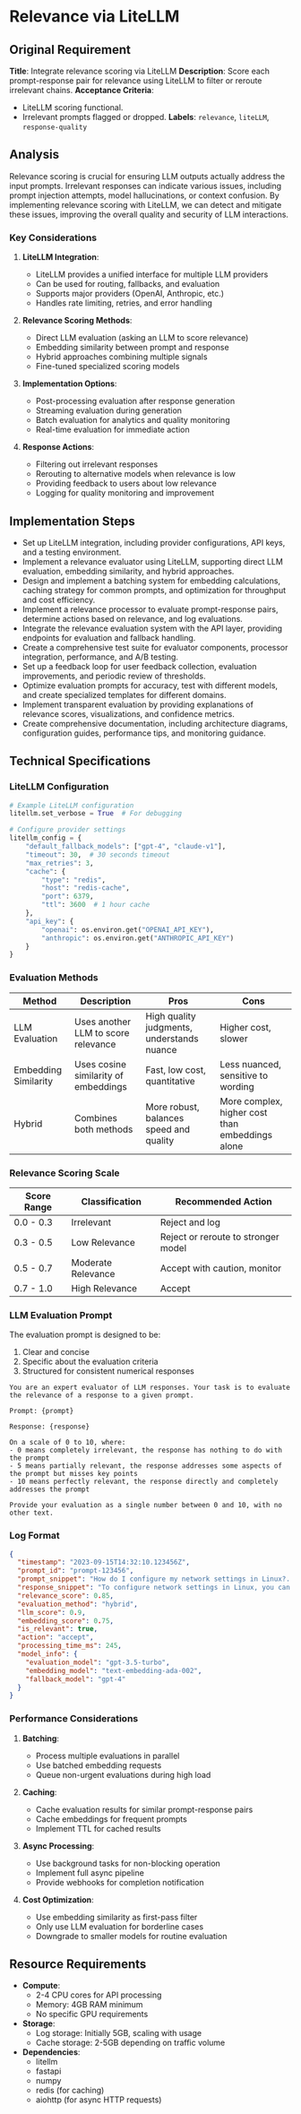 # Relevance via LiteLLM

## Original Requirement

**Title**: Integrate relevance scoring via LiteLLM
**Description**:
Score each prompt-response pair for relevance using LiteLLM to filter or reroute irrelevant chains.
**Acceptance Criteria**:
* LiteLLM scoring functional.
* Irrelevant prompts flagged or dropped.
**Labels**: `relevance`, `liteLLM`, `response-quality`

## Analysis

Relevance scoring is crucial for ensuring LLM outputs actually address the input prompts. Irrelevant responses can indicate various issues, including prompt injection attempts, model hallucinations, or context confusion. By implementing relevance scoring with LiteLLM, we can detect and mitigate these issues, improving the overall quality and security of LLM interactions.

### Key Considerations

1. **LiteLLM Integration**:
   - LiteLLM provides a unified interface for multiple LLM providers
   - Can be used for routing, fallbacks, and evaluation
   - Supports major providers (OpenAI, Anthropic, etc.)
   - Handles rate limiting, retries, and error handling

2. **Relevance Scoring Methods**:
   - Direct LLM evaluation (asking an LLM to score relevance)
   - Embedding similarity between prompt and response
   - Hybrid approaches combining multiple signals
   - Fine-tuned specialized scoring models

3. **Implementation Options**:
   - Post-processing evaluation after response generation
   - Streaming evaluation during generation
   - Batch evaluation for analytics and quality monitoring
   - Real-time evaluation for immediate action

4. **Response Actions**:
   - Filtering out irrelevant responses
   - Rerouting to alternative models when relevance is low
   - Providing feedback to users about low relevance
   - Logging for quality monitoring and improvement

## Implementation Steps

- Set up LiteLLM integration, including provider configurations, API keys, and a testing environment.
- Implement a relevance evaluator using LiteLLM, supporting direct LLM evaluation, embedding similarity, and hybrid approaches.
- Design and implement a batching system for embedding calculations, caching strategy for common prompts, and optimization for throughput and cost efficiency.
- Implement a relevance processor to evaluate prompt-response pairs, determine actions based on relevance, and log evaluations.
- Integrate the relevance evaluation system with the API layer, providing endpoints for evaluation and fallback handling.
- Create a comprehensive test suite for evaluator components, processor integration, performance, and A/B testing.
- Set up a feedback loop for user feedback collection, evaluation improvements, and periodic review of thresholds.
- Optimize evaluation prompts for accuracy, test with different models, and create specialized templates for different domains.
- Implement transparent evaluation by providing explanations of relevance scores, visualizations, and confidence metrics.
- Create comprehensive documentation, including architecture diagrams, configuration guides, performance tips, and monitoring guidance.

## Technical Specifications

### LiteLLM Configuration

```python
# Example LiteLLM configuration
litellm.set_verbose = True  # For debugging

# Configure provider settings
litellm_config = {
    "default_fallback_models": ["gpt-4", "claude-v1"],
    "timeout": 30,  # 30 seconds timeout
    "max_retries": 3,
    "cache": {
        "type": "redis",
        "host": "redis-cache",
        "port": 6379,
        "ttl": 3600  # 1 hour cache
    },
    "api_key": {
        "openai": os.environ.get("OPENAI_API_KEY"),
        "anthropic": os.environ.get("ANTHROPIC_API_KEY")
    }
}
```

### Evaluation Methods

| Method | Description | Pros | Cons |
|--------|-------------|------|------|
| LLM Evaluation | Uses another LLM to score relevance | High quality judgments, understands nuance | Higher cost, slower |
| Embedding Similarity | Uses cosine similarity of embeddings | Fast, low cost, quantitative | Less nuanced, sensitive to wording |
| Hybrid | Combines both methods | More robust, balances speed and quality | More complex, higher cost than embeddings alone |

### Relevance Scoring Scale

| Score Range | Classification | Recommended Action |
|-------------|----------------|-------------------|
| 0.0 - 0.3 | Irrelevant | Reject and log |
| 0.3 - 0.5 | Low Relevance | Reject or reroute to stronger model |
| 0.5 - 0.7 | Moderate Relevance | Accept with caution, monitor |
| 0.7 - 1.0 | High Relevance | Accept |

### LLM Evaluation Prompt

The evaluation prompt is designed to be:
1. Clear and concise
2. Specific about the evaluation criteria
3. Structured for consistent numerical responses

```
You are an expert evaluator of LLM responses. Your task is to evaluate the relevance of a response to a given prompt.

Prompt: {prompt}

Response: {response}

On a scale of 0 to 10, where:
- 0 means completely irrelevant, the response has nothing to do with the prompt
- 5 means partially relevant, the response addresses some aspects of the prompt but misses key points
- 10 means perfectly relevant, the response directly and completely addresses the prompt

Provide your evaluation as a single number between 0 and 10, with no other text.
```

### Log Format

```json
{
  "timestamp": "2023-09-15T14:32:10.123456Z",
  "prompt_id": "prompt-123456",
  "prompt_snippet": "How do I configure my network settings in Linux?...",
  "response_snippet": "To configure network settings in Linux, you can use the following commands...",
  "relevance_score": 0.85,
  "evaluation_method": "hybrid",
  "llm_score": 0.9,
  "embedding_score": 0.75,
  "is_relevant": true,
  "action": "accept",
  "processing_time_ms": 245,
  "model_info": {
    "evaluation_model": "gpt-3.5-turbo",
    "embedding_model": "text-embedding-ada-002",
    "fallback_model": "gpt-4"
  }
}
```

### Performance Considerations

1. **Batching**:
   - Process multiple evaluations in parallel
   - Use batched embedding requests
   - Queue non-urgent evaluations during high load

2. **Caching**:
   - Cache evaluation results for similar prompt-response pairs
   - Cache embeddings for frequent prompts
   - Implement TTL for cached results

3. **Async Processing**:
   - Use background tasks for non-blocking operation
   - Implement full async pipeline
   - Provide webhooks for completion notification

4. **Cost Optimization**:
   - Use embedding similarity as first-pass filter
   - Only use LLM evaluation for borderline cases
   - Downgrade to smaller models for routine evaluation

## Resource Requirements

- **Compute**:
  - 2-4 CPU cores for API processing
  - Memory: 4GB RAM minimum
  - No specific GPU requirements
- **Storage**:
  - Log storage: Initially 5GB, scaling with usage
  - Cache storage: 2-5GB depending on traffic volume
- **Dependencies**:
  - litellm
  - fastapi
  - numpy
  - redis (for caching)
  - aiohttp (for async HTTP requests)
